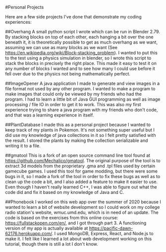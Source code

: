 #Personal Projects

Here are a few side projects I've done that demonstrate my coding experiences:

##Overhang
A small python script I wrote which can be run in Blender 2.79. By stacking blocks on top of each other, each hanging a bit over the one beneath it, it is theoretically possible to get as much overhang as we want, assuming we can use as many blocks as we want (See https://en.wikipedia.org/wiki/Block-stacking_problem). I wanted to put this to the test using a physics simulation in blender, so I wrote this script to stack the blocks in precisely the right place. This made it easy to test it on any number of blocks I wanted and to see how many I could use before it fell over due to the physics not being mathematically perfect.

##ImageOpener
A java application I made to generate and view images in a file format not used by any other program. I wanted to make a program to make images that could only be viewed by my friends who had the program. I had to learn a little bit of Java GUI programming as well as image processing / file IO in order to get it to work. This was also my first experience trying to share a java program with my friends who don't code, and that was a learning experience in itself.

##PlantDatabase
I made this as a personal project because I wanted to keep track of my plants in Pokemon. It's not something super useful but I did use my knowledge of java collections in it so I felt pretty satisfied with the result. I stored the plants by making the collection serializable and writing it to a file.

##gmatool
This is a fork of an open source command line tool found at https://github.com/Mechalico/gmatool. The original purpose of the tool is to extract 3d models from the proprietary .gma and .tpl files used by certain gamecube games. I used this tool for game modding, but there were some bugs in it, so I made a fork of the tool in order to fix these bugs as well as to clean up the code a bit, and I also added a feature to make it easier to use. Even though I haven't really learned C++, I was able to figure out what the code did and fix it based on my knowledge of Java and C.

##Phonebook
I worked on this web app over the summer of 2020 because I wanted to learn a bit of website development so I could work on my college radio station's website, wmuc.umd.edu, which is in need of an update. The code is based on the exercises from this online course: https://fullstackopen.com/en/, and I got through part 3. A functioning version of my app is actually available at https://pacific-dawn-62176.herokuapp.com/. I used MongoDB, Express, React, and Node.js to make it. I felt like I learned a lot about web development working on this tutorial, though there is still a lot I don't know.
